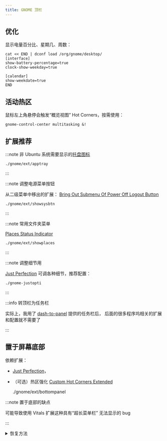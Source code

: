 ```yaml
---
title: GNOME 顶栏
---
```


## 优化

显示电量百分比、星期几、周数：

```shell
cat << END | dconf load /org/gnome/desktop/
[interface]
show-battery-percentage=true
clock-show-weekday=true

[calendar]
show-weekdate=true
END
```

## 活动热区

鼠标左上角悬停会触发“概览视图” Hot Corners，按需使用：

    gnome-control-center multitasking &!

## 扩展推荐

:::note 非 Ubuntu 系统需要显示的[托盘图标](https://extensions.gnome.org/extension/615/appindicator-support/)

    ./gnome/ext/apptray

:::

:::note 调整电源菜单按钮

从二级菜单中移出的扩展：
[Bring Out Submenu Of Power Off Logout Button](https://extensions.gnome.org/extension/2917/bring-out-submenu-of-power-offlogout-button/)

    ./gnome/ext/showsysbtn

:::

:::note 常用文件夹菜单

[Places Status Indicator](https://extensions.gnome.org/extension/8/places-status-indicator/)


    ./gnome/ext/showplaces

:::

:::note 调整细节用

[Just Perfection](https://extensions.gnome.org/extension/3843/just-perfection/)
可调各种细节，推荐配置：

    ./gnome-justopti

:::

:::info 转顶栏为任务栏

实际上，我用了 [dash-to-panel](https://extensions.gnome.org/extension/1160/dash-to-panel/) 提供的任务栏后，
后面的很多程序坞相关的扩展和配置就不需要了

:::

## 置于屏幕底部

依赖扩展：

- [Just Perfection](https://extensions.gnome.org/extension/3843/just-perfection/)，
- （可选）热区强化 [Custom Hot Corners Extended](https://extensions.gnome.org/extension/4167/custom-hot-corners-extended/)

    ./gnome/ext/bottompanel

:::note 置于底部的缺点

可能导致使用 Vitals 扩展这种具有“超长菜单栏” 无法显示的 bug

:::

 <details className="let-details-to-gray">
<summary>恢复方法</summary>

    ./gnome/ext/bottompanel-recover

</details>

<!--
### 隐藏标题栏

支持部分应用的 [Pixel Saver](https://extensions.gnome.org/extension/723/pixel-saver/) 扩展，
前置依赖：

    sudo dnf in -y xprop
-->


<!--
### gtk-title-bar

https://extensions.gnome.org/extension/1732/gtk-title-bar/
-->
